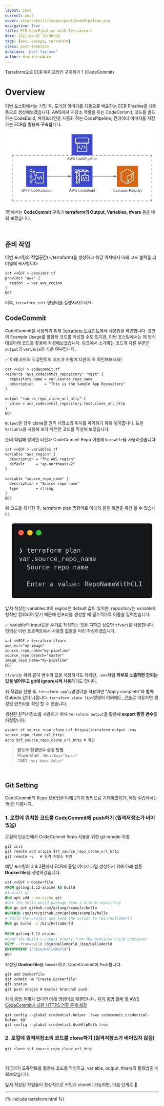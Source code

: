 ```yaml
---
layout: post
current: post
cover: assets/built/images/post/CodePipeline.png
navigation: True
title: ECR CodePipeline with Terraform Ⅰ
date: 2021-04-07 18:00:00
tags: [aws, devops, terraform]
class: post-template
subclass: 'post tag-aws'
author: HeuristicWave
---
```


Terraform으로 ECR 파이프라인 구축하기 1 (CodeCommit)

# Overview

이번 포스팅에서는 커밋 후, 도커의 이미지를 자동으로 배포하는 ECR Pipeline을 테라폼으로 생성해보겠습니다.
AWS에서 저장소 역할을 하는 CodeCommit, 코드를 빌드하는 CodeBuild, 파이프라인을 자동화 하는 CodePipeline, 컨테이너 이미지를 저장하는 ECR을 활용해 구축합니다.
![CodePipeline](../../assets/built/images/post/CodePipeline.png)
1편에서는 **CodeCommit** 구축과 **terraform의 Output, Variables, tfvars** 등을 배워 보겠습니다.

<br>

## 준비 작업
이번 포스팅의 작업공간(~/terraform)을 생성하고 해당 위치에서 아래 코드 블럭을 터미널에 복사합니다.
```shell
cat <<EOF > provider.tf
provider "aws" {
  region  = var.aws_region
}
EOF
```
이후, `terraform init` 명령어를 실행시켜주세요.

## CodeCommit
CodeCommit을 사용하기 위해 [Terraform 도큐먼트](https://registry.terraform.io/providers/hashicorp/aws/latest/docs/resources/codecommit_repository )에서 사용법을 확인합니다.
링크의 Example Usage를 활용해 코드를 작성할 수도 있지만, 이번 포스팅에서는 제 방식대로아래 코드를 활용해 작성해보겠습니다.
링크에서 소개하는 코드와 다른 부분은 `output`과 `variable`의 사용 여부입니다.

✅ 아래 코드와 도큐먼트의 코드가 어떻게 다른지 꼭 확인해보세요!
```shell
cat <<EOF > codecommit.tf
resource "aws_codecommit_repository" "test" {
  repository_name = var.source_repo_name
  description     = "This is the Sample App Repository"
}

output "source_repo_clone_url_http" {
  value = aws_codecommit_repository.test.clone_url_http
}
EOF
```
`Output`은 향후 clone할 원격 저장소의 위치를 파악하기 위해 넣어줍니다. 또한 `Variable`을 사용해 보다 유연한 코드를 작성해 보겠습니다.

준비 작업에 정의한 리전과 CodeCommit Repo 이름에 `Variable`을 사용하겠습니다.

```shell
cat <<EOF > variables.tf
variable "aws_region" {
  description = "The AWS region"
  default     = "ap-northeast-2"
}

variable "source_repo_name" {
  description = "Source repo name"
  type        = string
}
EOF
```
위 코드를 복사한 후, terraform plan 명령어로 아래와 같은 화면을 확인 할 수 있습니다.
![terraform plan](../../assets/built/images/post/plan.png)
앞서 작성한 variables.tf의 region은 default 값이 있지만, repository는 variable의 형식만 정의되어 있기 때문에 인프라를 생성할 때 필수적으로 이름을 입력받습니다.

✅ variable의 input값을 수기로 작성하는 것을 피하고 싶으면 `tfvars`를 사용합니다. 편의상 이번 프로젝트에서 사용할 값들을 미리 작성하겠습니다.
```shell
cat <<EOF > terraform.tfvars
aws_ecr="my-image"
source_repo_name="my-pipeline"
source_repo_branch="master"
image_repo_name="my-pipeline"
EOF
```
`tfvars`는 위와 같이 변수의 값을 지정하기도 하지만, `.env`처럼 **외부로 노출하면 안되는 값을 넣어두고 git에 ignore시켜 사용**하기도 합니다.

위 작업을 진행 후, `terraform apply`명령어를 적용하면 "Apply complete"과 함께 Outputs 값이 나옵니다.
`terraform state list`명령어 이외에도, [콘솔](https://console.aws.amazon.com/codecommit )로 이동하면 생성된 인프라를 확인 할 수 있습니다.

생성된 원격저장소를 사용하기 위해 `terraform output`을 활용해 **export 환경 변수**를 지정합니다.

```shell
export tf_source_repo_clone_url_http=$(terraform output -raw source_repo_clone_url_http)
echo $tf_source_repo_clone_url_http	# 확인
```

> **윈도우 환경변수 설정 방법** <br>
> Powershell : `$Env:Key="Value"` <br>
> CMD : `set Key="Value"`

<br>

## Git Setting

CodeCommit의 Repo 활용법을 아래 2가지 방법으로 기재하였지만, 해당 실습에서는 1번만 다룹니다.

### 1. 로컬에 위치한 코드를 CodeCommit에 push하기 (원격저장소가 비어있음)

로컬의 빈공간에서 CodeCommit Repo 사용을 위한 git remote 지정
```shell
git init
git remote add origin $tf_source_repo_clone_url_http
git remote -v   # 원격 저장소 확인
```

해당 포스팅의 2 & 3편에서 ECR에 올릴 이미지 파일 생성하기 위해 아래 샘플 **Dockerfile**을 생성하겠습니다.
```Dockerfile
cat <<EOF > Dockerfile
FROM golang:1.12-alpine AS build
#Install git
RUN apk add --no-cache git
#Get the hello world package from a GitHub repository
RUN go get github.com/golang/example/hello
WORKDIR /go/src/github.com/golang/example/hello
# Build the project and send the output to /bin/HelloWorld 
RUN go build -o /bin/HelloWorld

FROM golang:1.12-alpine
#Copy the build's output binary from the previous build container
COPY --from=build /bin/HelloWorld /bin/HelloWorld
ENTRYPOINT ["/bin/HelloWorld"]
EOF
```

작성된 **Dockerfile**을 `Commit`하고, CodeCommit에 `Push`합니다.
```shell
git add Dockerfile
git commit -m "Create Dockerfile"
git status
git push origin # master branch로 push
```

자격 증명 문제가 있다면 아래 명령어로 해결합니다. [자격 증명 헬퍼 및 AWS CodeCommit에 대한 HTTPS 연결 문제 해결](https://docs.aws.amazon.com/ko_kr/codecommit/latest/userguide/troubleshooting-ch.html)
```shell
git config --global credential.helper '!aws codecommit credential-helper $@'
git config --global credential.UseHttpPath true
```

### 2. 로컬에 원격저장소의 코드를 clone하기 (원격저장소가 비어있지 않음)

```shell
git clone $tf_source_repo_clone_url_http
```

<br>

지금까지 도큐먼트를 활용해 코드를 작성하고, variable, output, tfvars의 활용법을 배워보았습니다.

앞서 작성된 작업들이 정상적으로 커밋과 clone이 가능하면, 다음 단계로 🚀

---

{% include terraform.html %}

<br>